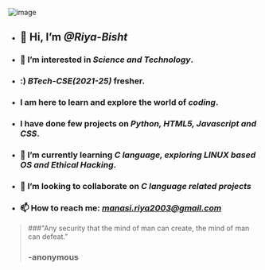  ![image](https://www.simplilearn.com/ice9/free_resources_article_thumb/white_hat_hacker.jpg)
- ## 👋 Hi, I’m _@Riya-Bisht_
- ### 👀 I’m interested in _**Science and Technology**_. 
- ### :) _**BTech-CSE(2021-25)**_ fresher.
- ### I am here to learn and explore the world of _**coding**_. 
- ### I have done few projects on _**Python, HTML5, Javascript and CSS**_. 
- ### 🌱 I’m currently learning _**C language, exploring LINUX based OS and Ethical Hacking**_.
- ### 💞️ I’m looking to collaborate on _**C language related projects**_
- ### 📫 How to reach me: _**manasi.riya2003@gmail.com**_
>###"Any security that the mind of man can create, the mind of man can defeat."
>### -anonymous


<!---
Riya-Bisht/Riya-Bisht is a ✨ special ✨ repository because its `README.md` (this file) appears on your GitHub profile.
You can click the Preview link to take a look at your changes.
--->
